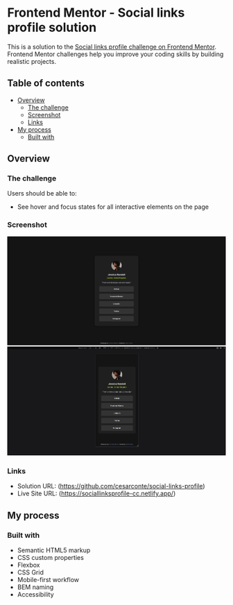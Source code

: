 # Frontend Mentor - Social links profile solution

This is a solution to the [Social links profile challenge on Frontend Mentor](https://www.frontendmentor.io/challenges/social-links-profile-UG32l9m6dQ). Frontend Mentor challenges help you improve your coding skills by building realistic projects. 

## Table of contents

- [Overview](#overview)
  - [The challenge](#the-challenge)
  - [Screenshot](#screenshot)
  - [Links](#links)
- [My process](#my-process)
  - [Built with](#built-with)


## Overview

### The challenge

Users should be able to:

- See hover and focus states for all interactive elements on the page

### Screenshot

![](./assets/images/screenshot-desktop.png)
![](./assets/images/screenshot-mobile.png)


### Links

- Solution URL: (https://github.com/cesarconte/social-links-profile)
- Live Site URL: (https://sociallinksprofile-cc.netlify.app/)

## My process

### Built with

- Semantic HTML5 markup
- CSS custom properties
- Flexbox
- CSS Grid
- Mobile-first workflow
- BEM naming
- Accessibility
